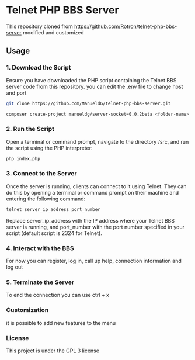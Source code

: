 # Telnet PHP BBS Server

This repository cloned from https://github.com/Rotron/telnet-php-bbs-server modified and customized

## Usage

### 1. Download the Script

Ensure you have downloaded the PHP script containing the Telnet BBS server code from this repository.
you can edit the .env file to change host and port

```bash
git clone https://github.com/ManueldG/telnet-php-bbs-server.git
```

```bash
composer create-project manueldg/server-socket=0.0.2beta <folder-name>
```

### 2. Run the Script

Open a terminal or command prompt, navigate to the directory /src, and run the script using the PHP interpreter:

```bash
php index.php
```

### 3. Connect to the Server
Once the server is running, clients can connect to it using Telnet. They can do this by opening a terminal or command prompt on their machine and entering the following command:

```bash
telnet server_ip_address port_number
```
Replace server_ip_address with the IP address where your Telnet BBS server is running, and port_number with the port number specified in your script (default script is 2324 for Telnet).

### 4. Interact with the BBS
For now you can register, log in, call up help, connection information and log out

### 5. Terminate the Server
To end the connection you can use ctrl + x

### Customization
it is possible to add new features to the menu

### License
This project is under the GPL 3 license
